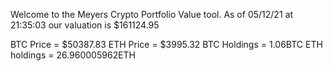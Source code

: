 Welcome to the Meyers Crypto Portfolio Value tool. 
As of 05/12/21 at 21:35:03 our valuation is $161124.95 

BTC Price = $50387.83
 ETH Price = $3995.32
BTC Holdings = 1.06BTC
 ETH holdings = 26.960005962ETH 
